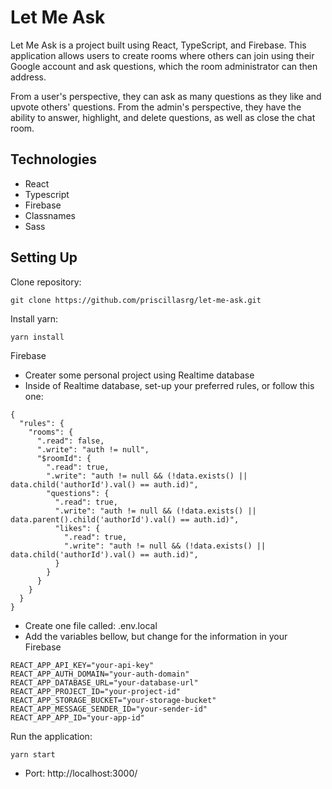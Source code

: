 # Let Me Ask

Let Me Ask is a project built using React, TypeScript, and Firebase. This application allows users to create rooms where others can join using their Google account and ask questions, which the room administrator can then address.

From a user's perspective, they can ask as many questions as they like and upvote others' questions. From the admin's perspective, they have the ability to answer, highlight, and delete questions, as well as close the chat room.

 ## **Technologies**
- React
- Typescript
- Firebase
- Classnames
- Sass

## **Setting Up**
Clone repository:
```
git clone https://github.com/priscillasrg/let-me-ask.git
```   
Install yarn:
```
yarn install
```

Firebase
 - Creater some personal project using Realtime database
 - Inside of Realtime database, set-up your preferred rules, or follow this one:
```
{
  "rules": {
    "rooms": {
      ".read": false,
      ".write": "auth != null",
      "$roomId": {
        ".read": true,
        ".write": "auth != null && (!data.exists() || data.child('authorId').val() == auth.id)",
        "questions": {
          ".read": true,
          ".write": "auth != null && (!data.exists() || data.parent().child('authorId').val() == auth.id)",
          "likes": {
            ".read": true,
            ".write": "auth != null && (!data.exists() || data.child('authorId').val() == auth.id)",  
          }
        }
      }
    }
  }
}
```
 - Create one file called:  .env.local
 - Add the variables bellow, but change for the information in your Firebase
```
REACT_APP_API_KEY="your-api-key"
REACT_APP_AUTH_DOMAIN="your-auth-domain"
REACT_APP_DATABASE_URL="your-database-url"
REACT_APP_PROJECT_ID="your-project-id"
REACT_APP_STORAGE_BUCKET="your-storage-bucket"
REACT_APP_MESSAGE_SENDER_ID="your-sender-id"
REACT_APP_APP_ID="your-app-id"
```

Run the application:
```
yarn start
```
- Port: http://localhost:3000/
